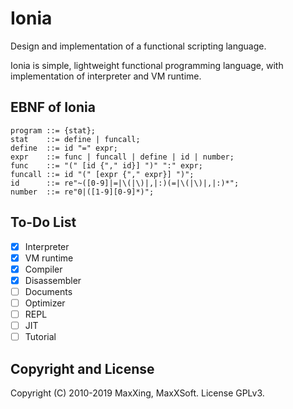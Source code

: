 # Ionia

Design and implementation of a functional scripting language.

Ionia is simple, lightweight functional programming language, with implementation of interpreter and VM runtime.

## EBNF of Ionia

```ebnf
program ::= {stat};
stat    ::= define | funcall;
define  ::= id "=" expr;
expr    ::= func | funcall | define | id | number;
func    ::= "(" [id {"," id}] ")" ":" expr;
funcall ::= id "(" [expr {"," expr}] ")";
id      ::= re"~([0-9]|=|\(|\)|,|:)(=|\(|\)|,|:)*";
number  ::= re"0|([1-9][0-9]*)";
```

## To-Do List

- [x] Interpreter
- [x] VM runtime
- [x] Compiler
- [x] Disassembler
- [ ] Documents
- [ ] Optimizer
- [ ] REPL
- [ ] JIT
- [ ] Tutorial

## Copyright and License

Copyright (C) 2010-2019 MaxXing, MaxXSoft. License GPLv3.
